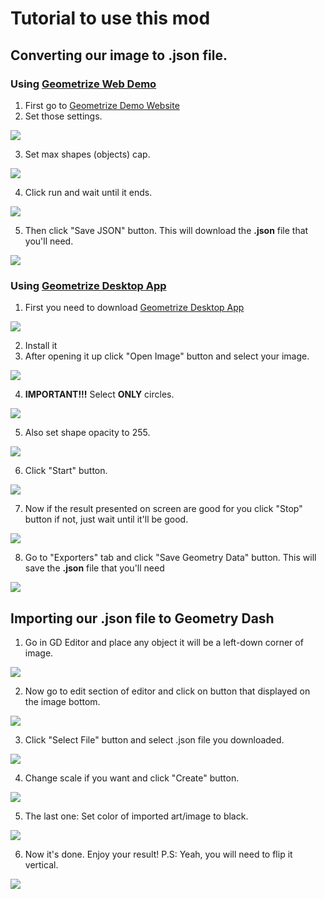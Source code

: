 # Tutorial to use this mod

## Converting our image to **.json** file.

### Using [Geometrize Web Demo](https://www.samcodes.co.uk/project/geometrize-haxe-web/)

1. First go to [Geometrize Demo Website](https://www.samcodes.co.uk/project/geometrize-haxe-web/)
2. Set those settings.

![](https://github.com/ShineUA/geometrize2gd-mod-geode/blob/main/screenshots/1.png)

3. Set max shapes (objects) cap.

![](https://github.com/ShineUA/geometrize2gd-mod-geode/blob/main/screenshots/2.png)

4. Click run and wait until it ends.

![](https://github.com/ShineUA/geometrize2gd-mod-geode/blob/main/screenshots/3.png)

5. Then click "Save JSON" button. This will download the **.json** file that you'll need.

![](https://github.com/ShineUA/geometrize2gd-mod-geode/blob/main/screenshots/4.png)

### Using [Geometrize Desktop App](https://www.geometrize.co.uk/)

1. First you need to download [Geometrize Desktop App](https://www.geometrize.co.uk/)

![](https://github.com/ShineUA/geometrize2gd-mod-geode/blob/main/screenshots/11.png)

2. Install it
3. After opening it up click "Open Image" button and select your image.

![](https://github.com/ShineUA/geometrize2gd-mod-geode/blob/main/screenshots/12.png)

4. **IMPORTANT!!!** Select **ONLY** circles.

![](https://github.com/ShineUA/geometrize2gd-mod-geode/blob/main/screenshots/13.png)

5. Also set shape opacity to 255.

![](https://github.com/ShineUA/geometrize2gd-mod-geode/blob/main/screenshots/14.png)

6. Click "Start" button.

![](https://github.com/ShineUA/geometrize2gd-mod-geode/blob/main/screenshots/17.png)

7. Now if the result presented on screen are good for you click "Stop" button if not, just wait until it'll be good.

![](https://github.com/ShineUA/geometrize2gd-mod-geode/blob/main/screenshots/15.png)

8. Go to "Exporters" tab and click "Save Geometry Data" button. This will save the **.json** file that you'll need

![](https://github.com/ShineUA/geometrize2gd-mod-geode/blob/main/screenshots/16.png)

## Importing our **.json** file to Geometry Dash

1. Go in GD Editor and place any object it will be a left-down corner of image.

![](https://github.com/ShineUA/geometrize2gd-mod-geode/blob/main/screenshots/5.png)

2. Now go to edit section of editor and click on button that displayed on the image bottom.

![](https://github.com/ShineUA/geometrize2gd-mod-geode/blob/main/screenshots/6.png)

3. Click "Select File" button and select .json file you downloaded.

![](https://github.com/ShineUA/geometrize2gd-mod-geode/blob/main/screenshots/7.png)

4. Change scale if you want and click "Create" button.

![](https://github.com/ShineUA/geometrize2gd-mod-geode/blob/main/screenshots/8.png)

5. The last one: Set color of imported art/image to black.

![](https://github.com/ShineUA/geometrize2gd-mod-geode/blob/main/screenshots/10.png)

6. Now it's done. Enjoy your result!
   P.S: Yeah, you will need to flip it vertical.

![](https://github.com/ShineUA/geometrize2gd-mod-geode/blob/main/screenshots/9.png)
